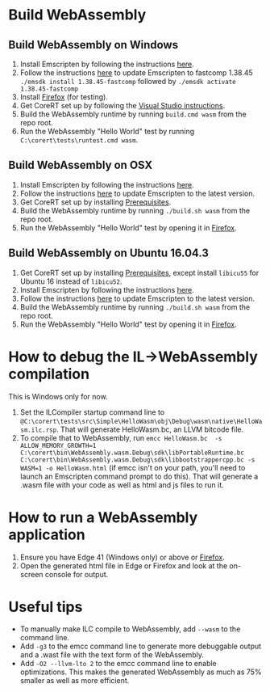 # Build WebAssembly #

## Build WebAssembly on Windows ##

1. Install Emscripten by following the instructions [here](https://kripken.github.io/emscripten-site/docs/getting_started/downloads.html). 
2. Follow the instructions [here](https://kripken.github.io/emscripten-site/docs/getting_started/downloads.html#updating-the-sdk) to update Emscripten to fastcomp 1.38.45 ```./emsdk install 1.38.45-fastcomp``` followed by ```./emsdk activate 1.38.45-fastcomp```
3. Install [Firefox](https://www.getfirefox.com) (for testing).
3. Get CoreRT set up by following the [Visual Studio instructions](how-to-build-and-run-ilcompiler-in-visual-studio.md).
4. Build the WebAssembly runtime by running ```build.cmd wasm``` from the repo root.
5. Run the WebAssembly "Hello World" test by running ```C:\corert\tests\runtest.cmd wasm```.

## Build WebAssembly on OSX ##

1. Install Emscripten by following the instructions [here](https://kripken.github.io/emscripten-site/docs/getting_started/downloads.html). 
2. Follow the instructions [here](https://kripken.github.io/emscripten-site/docs/getting_started/downloads.html#updating-the-sdk) to update Emscripten to the latest version.
3. Get CoreRT set up by installing [Prerequisites](prerequisites-for-building.md).
4. Build the WebAssembly runtime by running ```./build.sh wasm``` from the repo root.
5. Run the WebAssembly "Hello World" test by opening it in [Firefox](https://www.getfirefox.com).

## Build WebAssembly on Ubuntu 16.04.3 ##

1. Get CoreRT set up by installing [Prerequisites](prerequisites-for-building.md), except install ```libicu55``` for Ubuntu 16 instead of ```libicu52```.
2. Install Emscripten by following the instructions [here](https://kripken.github.io/emscripten-site/docs/getting_started/downloads.html). 
3. Follow the instructions [here](https://kripken.github.io/emscripten-site/docs/getting_started/downloads.html#updating-the-sdk) to update Emscripten to the latest version.
4. Build the WebAssembly runtime by running ```./build.sh wasm``` from the repo root.
5. Run the WebAssembly "Hello World" test by opening it in [Firefox](https://www.getfirefox.com).


# How to debug the IL->WebAssembly compilation #
This is Windows only for now.
1. Set the ILCompiler startup command line to ```@C:\corert\tests\src\Simple\HelloWasm\obj\Debug\wasm\native\HelloWasm.ilc.rsp```. That will generate HelloWasm.bc, an LLVM bitcode file.
2. To compile that to WebAssembly, run ```emcc HelloWasm.bc  -s ALLOW_MEMORY_GROWTH=1  C:\corert\bin\WebAssembly.wasm.Debug\sdk\libPortableRuntime.bc C:\corert\bin\WebAssembly.wasm.Debug\sdk\libbootstrappercpp.bc -s WASM=1 -o HelloWasm.html``` (if emcc isn't on your path, you'll need to launch an Emscripten command prompt to do this). That will generate a .wasm file with your code as well as html and js files to run it.

# How to run a WebAssembly application #
1. Ensure you have Edge 41 (Windows only) or above or [Firefox](https://www.getfirefox.com).
2. Open the generated html file in Edge or Firefox and look at the on-screen console for output.

# Useful tips #
* To manually make ILC compile to WebAssembly, add ```--wasm``` to the command line.
* Add ```-g3``` to the emcc command line to generate more debuggable output and a .wast file with the text form of the WebAssembly.
* Add ```-O2 --llvm-lto 2``` to the emcc command line to enable optimizations. This makes the generated WebAssembly as much as 75% smaller as well as more efficient.
